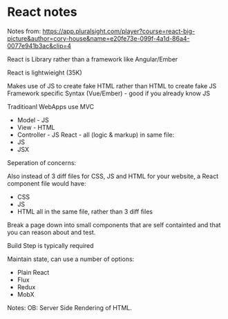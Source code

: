 # React notes

Notes from: https://app.pluralsight.com/player?course=react-big-picture&author=cory-house&name=e20fe73e-099f-4a1d-86a4-0077e941b3ac&clip=4

React is  Library rather than a framework like Angular/Ember

React is lightwieight (35K)

Makes use of JS to create fake HTML rather than HTML to create fake JS Framework specific Syntax (Vue/Ember) - good if you already know JS

Traditioanl WebApps use MVC
*	Model - JS
*	View - HTML
*	Controller - JS
React - all (logic & markup) in same file:
*	JS
*	JSX

Seperation of concerns:

Also instead of 3 diff files for CSS, JS and HTML for your website, a React component file would have:
*   CSS
*   JS
*   HTML
	all in the same file, rather than 3 diff files

Break a page down into small components that are self containted and that you can reason about and test.

Build Step is typically required

Maintain state, can use a number of options:
* Plain React
* Flux
* Redux
* MobX

Notes:
OB: Server Side Rendering of HTML.